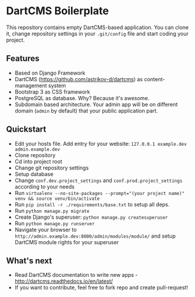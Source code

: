 DartCMS Boilerplate
===================

This repository contains empty DartCMS-based application.
You can clone it, change repository settings in your `.git/config` file and start coding your project.


Features
--------

- Based on Django Framework
- DartCMS (https://github.com/astrikov-d/dartcms) as content-management system
- Bootstrap 3 as CSS framework
- PostgreSQL as database. Why? Because it's awesome.
- Subdomain based architecture. Your admin app will be on different domain (`admin` by default) that your public application part.


Quickstart
----------

- Edit your hosts file. Add entry for your website: `127.0.0.1 example.dev admin.example.dev`
- Clone repository
- Cd into project root
- Change git repository settings
- Setup database
- Change `conf.dev.project_settings` and `conf.prod.project_settings` according to your needs
- Run `virtualenv --no-site-packages --prompt="(your project name)" venv && source venv/bin/activate`
- Run `pip install -r ./requirements/base.txt` to setup all deps.
- Run `python manage.py migrate`
- Create Django's superuser: `python manage.py createsuperuser`
- Run `python manage.py runserver`
- Navigate your browser to `http://admin.example.dev:8000/admin/modules/module/` and setup DartCMS module rights for your superuser


What's next
-----------

- Read DartCMS documentation to write new apps - http://dartcms.readthedocs.io/en/latest/
- If you want to contribute, feel free to fork repo and create pull-request!